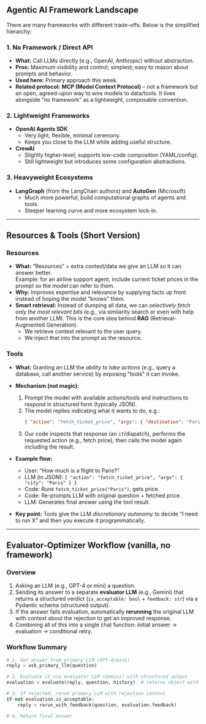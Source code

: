 ## Agentic AI Framework Landscape

There are many frameworks with different trade-offs. Below is the simplified hierarchy:

### 1. No Framework / Direct API
- **What:** Call LLMs directly (e.g., OpenAI, Anthropic) without abstraction.
- **Pros:** Maximum visibility and control; simplest; easy to reason about prompts and behavior.
- **Used here:** Primary approach this week.  
- **Related protocol:** **MCP (Model Context Protocol)** – not a framework but an open, agreed-upon way to wire models to data/tools. It lives alongside “no framework” as a lightweight, composable convention.

### 2. Lightweight Frameworks
- **OpenAI Agents SDK**
  - Very light, flexible, minimal ceremony.
  - Keeps you close to the LLM while adding useful structure.
- **CrewAI**
  - Slightly higher-level; supports low-code composition (YAML/config).
  - Still lightweight but introduces some configuration abstractions.

### 3. Heavyweight Ecosystems
- **LangGraph** (from the LangChain authors) and **AutoGen** (Microsoft)
  - Much more powerful; build computational graphs of agents and tools.
  - Steeper learning curve and more ecosystem lock-in.

---

## Resources & Tools (Short Version)

### Resources
- **What:** “Resources” = extra context/data we give an LLM so it can answer better.  
  Example: for an airline support agent, include current ticket prices in the prompt so the model can refer to them.
- **Why:** Improves expertise and relevance by supplying facts up front instead of hoping the model “knows” them.
- **Smart retrieval:** Instead of dumping all data, we can *selectively fetch only the most relevant bits* (e.g., via similarity search or even with help from another LLM). This is the core idea behind **RAG** (Retrieval-Augmented Generation).
  - We retrieve context relevant to the user query.
  - We inject that into the prompt as the resource.

### Tools
- **What:** Granting an LLM the *ability to take actions* (e.g., query a database, call another service) by exposing "tools" it can invoke.
- **Mechanism (not magic):**
  1. Prompt the model with available actions/tools and instructions to respond in structured form (typically JSON).
  2. The model replies indicating what it wants to do, e.g.:  
     ```json
     { "action": "fetch_ticket_price", "args": { "destination": "Paris" } }
     ```
  3. Our code inspects that response (an `if`/dispatch), performs the requested action (e.g., fetch price), then calls the model again including the result.
- **Example flow:**
  - User: “How much is a flight to Paris?”
  - LLM (in JSON): `{ "action": "fetch_ticket_price", "args": { "city": "Paris" } }`
  - Code: Runs `fetch_ticket_price("Paris")`, gets price.
  - Code: Re-prompts LLM with original question + fetched price.
  - LLM: Generates final answer using the tool result.

- **Key point:** Tools give the LLM *discretionary autonomy* to decide “I need to run X” and then you execute it programmatically.


---

## Evaluator-Optimizer Workflow (vanilla, no framework)

### Overview
1. Asking an LLM (e.g., GPT-4 or mini) a question.
2. Sending its answer to a separate **evaluator LLM** (e.g., Gemini) that returns a structured verdict (`is_acceptable: bool` + `feedback: str`) via a Pydantic schema (structured output).
3. If the answer fails evaluation, automatically **rerunning** the original LLM with context about the rejection to get an improved response.
4. Combining all of this into a single chat function: initial answer → evaluation → conditional retry.

### Workflow Summary
```python
# 1. Get answer from primary LLM (GPT-4/mini)
reply = ask_primary_llm(question)

# 2. Evaluate it via evaluator LLM (Gemini) with structured output
evaluation = evaluate(reply, question, history)  # returns object with is_acceptable & feedback

# 3. If rejected, rerun primary LLM with rejection context
if not evaluation.is_acceptable:
    reply = rerun_with_feedback(question, evaluation.feedback)

# 4. Return final answer




